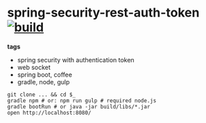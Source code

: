 spring-security-rest-auth-token [![build](https://travis-ci.org/daggerok/spring-security-rest-auth-token.svg?branch=master)](https://travis-ci.org/daggerok/spring-security-rest-auth-token)
===============================

**tags**

- spring security with authentication token
- web socket
- spring boot, coffee
- gradle, node, gulp

```shell
git clone ... && cd $_
gradle npm # or: npm run gulp # required node.js
gradle bootRun # or java -jar build/libs/*.jar
open http://localhost:8080/
```
